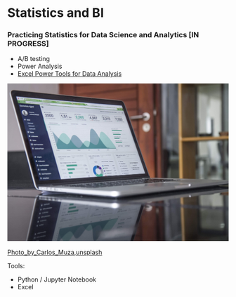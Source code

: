 # Statistics and BI
### Practicing Statistics for Data Science and Analytics [IN PROGRESS]
- A/B testing
- Power Analysis
- [Excel Power Tools for Data Analysis](https://www.coursera.org/learn/excel-power-tools)


<!-- ![stats](images/carlos-muza-unsplash.jpeg) -->
<img title="03" alt="Alt text" src="images/carlos-muza-unsplash.jpeg">

[Photo_by_Carlos_Muza,unsplash]("https://unsplash.com/s/photos/statistics?utm_source=unsplash&utm_medium=referral&utm_content=creditCopyText")


Tools:
- Python / Jupyter Notebook
- Excel



